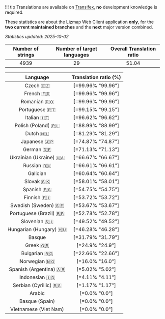 <!--
DO NOT EDIT THIS FILE DIRECTLY.
It is generated automatically by transifex_stats.py in the scripts folder.
-->

!!! tip
    Translations are available on [Transifex](https://www.transifex.com/3liz-1/lizmap-locales/), **no** development
    knowledge is required.

These statistics are about the Lizmap Web Client application **only**, for the **two current
maintained branches** and the **next** major version combined.

*Statistics updated: 2025-10-02*

| Number of strings | Number of target languages | Overall Translation ratio |
|:-:|:-:|:-:|
4939|29|51.04

| Language | Translation ratio (%) |
|:-:|:-:|
Czech 🇨🇿 |[=99.96% "99.96"]|
French 🇫🇷 |[=99.96% "99.96"]|
Romanian 🇷🇴 |[=99.96% "99.96"]|
Portuguese 🇵🇹 |[=99.15% "99.15"]|
Italian 🇮🇹 |[=96.62% "96.62"]|
Polish (Poland) 🇵🇱 |[=88.99% "88.99"]|
Dutch 🇳🇱 |[=81.29% "81.29"]|
Japanese 🇯🇵 |[=74.87% "74.87"]|
German 🇩🇪 |[=71.13% "71.13"]|
Ukrainian (Ukraine) 🇺🇦 |[=66.67% "66.67"]|
Russian 🇷🇺 |[=66.61% "66.61"]|
Galician  |[=60.64% "60.64"]|
Slovak 🇸🇰 |[=58.01% "58.01"]|
Spanish 🇪🇸 |[=54.75% "54.75"]|
Finnish 🇫🇮 |[=53.72% "53.72"]|
Swedish (Sweden) 🇸🇪 |[=53.67% "53.67"]|
Portuguese (Brazil) 🇧🇷 |[=52.78% "52.78"]|
Slovenian 🇸🇮 |[=49.52% "49.52"]|
Hungarian (Hungary) 🇭🇺 |[=46.28% "46.28"]|
Basque  |[=31.79% "31.79"]|
Greek 🇬🇷 |[=24.9% "24.9"]|
Bulgarian 🇧🇬 |[=22.66% "22.66"]|
Norwegian 🇳🇴 |[=16.0% "16.0"]|
Spanish (Argentina) 🇦🇷 |[=5.02% "5.02"]|
Indonesian 🇮🇩 |[=4.11% "4.11"]|
Serbian (Cyrillic) 🇷🇸 |[=1.17% "1.17"]|
Arabic  |[=0.0% "0.0"]|
Basque (Spain)  |[=0.0% "0.0"]|
Vietnamese (Viet Nam)  |[=0.0% "0.0"]|

